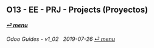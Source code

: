 ## O13 - EE - PRJ - Projects (Proyectos)
#### [_&#x23CE; menu_](/o13/ee/o13-ee-guides_menu.md)  

	
###### Odoo Guides - v1_02 &nbsp; 2019-07-26  [_&#x23CE; menu_](/o13/ee/o13-ee-guides_menu.md)  
